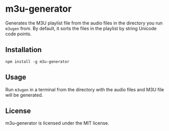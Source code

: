 # m3u-generator

Generates the M3U playlist file from the audio files in the directory you run `m3ugen` from. By default, it sorts the files in the playlist by string Unicode code points.

## Installation

    npm install -g m3u-generator

## Usage

Run `m3ugen` in a terminal from the directory with the audio files and M3U file will be generated.

## License

m3u-generator is licensed under the MIT license.
